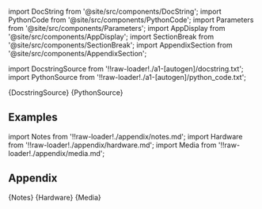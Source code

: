 
[//]: # (Custom component imports)

import DocString from '@site/src/components/DocString';
import PythonCode from '@site/src/components/PythonCode';
import Parameters from '@site/src/components/Parameters';
import AppDisplay from '@site/src/components/AppDisplay';
import SectionBreak from '@site/src/components/SectionBreak';
import AppendixSection from '@site/src/components/AppendixSection';

[//]: # (Docstring)

import DocstringSource from '!!raw-loader!./a1-[autogen]/docstring.txt';
import PythonSource from '!!raw-loader!./a1-[autogen]/python_code.txt';


<DocString>{DocstringSource}</DocString>
<PythonCode GLink='LOGIC_GATES/TERMINATORS/END/END.py'>{PythonSource}</PythonCode>


<SectionBreak />

    

[//]: # (Examples)

## Examples

<AppDisplay 
  GLink='LOGIC_GATES/TERMINATORS/END'
  nodeLabel='END'>
</AppDisplay>

<SectionBreak />

    

[//]: # (Appendix)

import Notes from '!!raw-loader!./appendix/notes.md';
import Hardware from '!!raw-loader!./appendix/hardware.md';
import Media from '!!raw-loader!./appendix/media.md';

## Appendix

<AppendixSection index={0} folderPath='nodes/LOGIC_GATES/TERMINATORS/END/appendix/'>{Notes}</AppendixSection>
<AppendixSection index={1} folderPath='nodes/LOGIC_GATES/TERMINATORS/END/appendix/'>{Hardware}</AppendixSection>
<AppendixSection index={2} folderPath='nodes/LOGIC_GATES/TERMINATORS/END/appendix/'>{Media}</AppendixSection>


